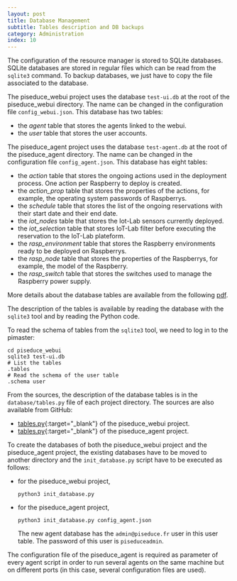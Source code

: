 ```yaml
---
layout: post
title: Database Management
subtitle: Tables description and DB backups
category: Administration
index: 10
---
```

The configuration of the resource manager is stored to SQLite databases. SQLite databases are stored
in regular files which can be read from the `sqlite3` command. To backup databases, we just have to
copy the file associated to the database.

The piseduce_webui project uses the database `test-ui.db` at the root of the piseduce_webui
directory. The name can be changed in the configuration file `config_webui.json`. This database has
two tables:
* the *agent* table that stores the agents linked to the webui.
* the *user* table that stores the user accounts.

The piseduce_agent project uses the database `test-agent.db` at the root of the piseduce_agent
directory. The name can be changed in the configuration file `config_agent.json`. This database has
eight tables:
* the *action* table that stores the ongoing actions used in the deployment process. One action per
  Raspberry to deploy is created.
* the *action_prop* table that stores the properties of the actions, for example, the operating
  system passwords of Raspberrys.
* the *schedule* table that stores the list of the ongoing reservations with their start date and
  their end date.
* the *iot_nodes* table that stores the Iot-Lab sensors currently deployed.
* the *iot_selection* table that stores IoT-Lab filter before executing the reservation to the
  IoT-Lab plateform.
* the *rasp_environment* table that stores the Raspberry environments ready to be deployed on
  Raspberrys.
* the *rasp_node* table that stores the properties of the Raspberrys, for example, the model of the
  Raspberry.
* the *rasp_switch* table that stores the switches used to manage the Raspberry power supply.

More details about the database tables are available from the following
[pdf](/img/DB_tables.pdf).

The description of the tables is available by reading the database with the `sqlite3` tool and by
reading the Python code.

To read the schema of tables from the `sqlite3` tool, we need to log in to the pimaster:
```
cd piseduce_webui
sqlite3 test-ui.db
# List the tables
.tables
# Read the schema of the user table
.schema user
```

From the sources, the description of the database tables is in the `database/tables.py` file of each
project directory. The sources are also available from GitHub:
* [tables.py](https://github.com/seduceproject/piseduce_webui/blob/master/database/tables.py){:target="_blank"}
  of the piseduce_webui project.
* [tables.py](https://github.com/seduceproject/piseduce_agent/blob/master/database/tables.py){:target="_blank"}
  of the piseduce_agent project.

To create the databases of both the piseduce_webui project and the piseduce_agent project, the
existing databases have to be moved to another directory and the `init_database.py` script have to
be executed as follows:
* for the piseduce_webui project,
  ```
  python3 init_database.py
  ```
* for the piseduce_agent project,
  ```
  python3 init_database.py config_agent.json
  ```
  The new agent database has the `admin@piseduce.fr` user in this user table. The password of this
  user is `piseduceadmin`.

The configuration file of the piseduce_agent is required as parameter of every agent script in order
to run several agents on the same machine but on different ports (in this case, several
configuration files are used).
